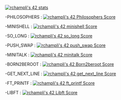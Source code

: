 <!--
**xunalopak/xunalopak** is a ✨ _special_ ✨ repository because its `README.md` (this file) appears on your GitHub profile.

Here are some ideas to get you started:

- 🔭 I’m currently working on ...
- 🌱 I’m currently learning ...
- 👯 I’m looking to collaborate on ...
- 🤔 I’m looking for help with ...
- 💬 Ask me about ...
- 📫 How to reach me: ...
- 😄 Pronouns: ...
- ⚡ Fun fact: ...
-->


<a href="https://github.com/JaeSeoKim/badge42"><img src="https://badge42.vercel.app/api/v2/cl3frahu6003509mhpantuyhm/stats?cursusId=21&coalitionId=50" alt="rchampli's 42 stats" /></a>

-PHILOSOPHERS : <a href="https://github.com/JaeSeoKim/badge42"><img src="https://badge42.vercel.app/api/v2/cl3frahu6003509mhpantuyhm/project/2534627" alt="rchampli's 42 Philosophers Score" /></a>

-MINISHELL : <a href="https://github.com/JaeSeoKim/badge42"><img src="https://badge42.vercel.app/api/v2/cl3frahu6003509mhpantuyhm/project/2539756" alt="rchampli's 42 minishell Score" /></a>

-SO_LONG : <a href="https://github.com/JaeSeoKim/badge42"><img src="https://badge42.vercel.app/api/v2/cl3frahu6003509mhpantuyhm/project/2455860" alt="rchampli's 42 so_long Score" /></a>

-PUSH_SWAP : <a href="https://github.com/JaeSeoKim/badge42"><img src="https://badge42.vercel.app/api/v2/cl3frahu6003509mhpantuyhm/project/2428667" alt="rchampli's 42 push_swap Score" /></a>

-MINITALK : <a href="https://github.com/JaeSeoKim/badge42"><img src="https://badge42.vercel.app/api/v2/cl3frahu6003509mhpantuyhm/project/2426819" alt="rchampli's 42 minitalk Score" /></a>

-BORN2BEROOT : <a href="https://github.com/JaeSeoKim/badge42"><img src="https://badge42.vercel.app/api/v2/cl3frahu6003509mhpantuyhm/project/2403168" alt="rchampli's 42 Born2beroot Score" /></a>

-GET_NEXT_LINE : <a href="https://github.com/JaeSeoKim/badge42"><img src="https://badge42.vercel.app/api/v2/cl3frahu6003509mhpantuyhm/project/2402043" alt="rchampli's 42 get_next_line Score" /></a>

-FT_PRINTF : <a href="https://github.com/JaeSeoKim/badge42"><img src="https://badge42.vercel.app/api/v2/cl3frahu6003509mhpantuyhm/project/2402514" alt="rchampli's 42 ft_printf Score" /></a>

-LIBFT : <a href="https://github.com/JaeSeoKim/badge42"><img src="https://badge42.vercel.app/api/v2/cl3frahu6003509mhpantuyhm/project/2396381" alt="rchampli's 42 Libft Score" /></a>
